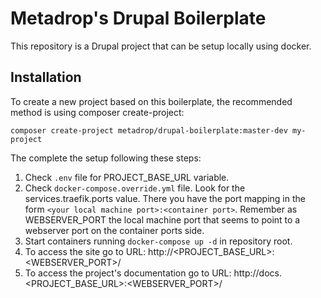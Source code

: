 # Metadrop's Drupal Boilerplate

This repository is a Drupal project that can be setup locally using docker.

## Installation

To create a new project based on this boilerplate, the recommended method is using composer create-project:

```
composer create-project metadrop/drupal-boilerplate:master-dev my-project
```

The complete the setup following these steps:

1. Check `.env` file for PROJECT_BASE_URL variable.
2. Check `docker-compose.override.yml` file. Look for the services.traefik.ports value. There you have the port mapping in the form `<your local machine port>:<container port>`. Remember as WEBSERVER_PORT the local machine port that seems to point to a webserver port on the container ports side.
3. Start containers running `docker-compose up -d` in repository root.
4. To access the site go to URL: http://\<PROJECT_BASE_URL\>:\<WEBSERVER_PORT\>/
5. To access the project's documentation go to URL: http://docs.\<PROJECT_BASE_URL\>:\<WEBSERVER_PORT\>/


